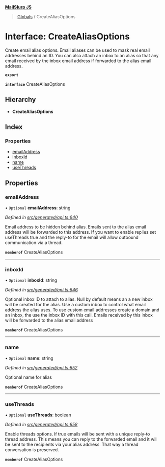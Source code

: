 **[MailSlurp JS](../README.md)**

> [Globals](../README.md) / CreateAliasOptions

# Interface: CreateAliasOptions

Create email alias options. Email aliases can be used to mask real email addresses behind an ID. You can also attach an inbox to an alias so that any email received by the inbox email address if forwarded to the alias email address.

**`export`** 

**`interface`** CreateAliasOptions

## Hierarchy

* **CreateAliasOptions**

## Index

### Properties

* [emailAddress](createaliasoptions.md#emailaddress)
* [inboxId](createaliasoptions.md#inboxid)
* [name](createaliasoptions.md#name)
* [useThreads](createaliasoptions.md#usethreads)

## Properties

### emailAddress

• `Optional` **emailAddress**: string

*Defined in [src/generated/api.ts:640](https://github.com/mailslurp/mailslurp-client/blob/730b817/src/generated/api.ts#L640)*

Email address to be hidden behind alias. Emails sent to the alias email address will be forwarded to this address. If you want to enable replies set useThreads true and the reply-to for the email will allow outbound communication via a thread.

**`memberof`** CreateAliasOptions

___

### inboxId

• `Optional` **inboxId**: string

*Defined in [src/generated/api.ts:646](https://github.com/mailslurp/mailslurp-client/blob/730b817/src/generated/api.ts#L646)*

Optional inbox ID to attach to alias. Null by default means an a new inbox will be created for the alias. Use a custom inbox to control what email address the alias uses. To use custom email addresses create a domain and an inbox, the use the inbox ID with this call. Emails received by this inbox will be forwarded to the alias email address

**`memberof`** CreateAliasOptions

___

### name

• `Optional` **name**: string

*Defined in [src/generated/api.ts:652](https://github.com/mailslurp/mailslurp-client/blob/730b817/src/generated/api.ts#L652)*

Optional name for alias

**`memberof`** CreateAliasOptions

___

### useThreads

• `Optional` **useThreads**: boolean

*Defined in [src/generated/api.ts:658](https://github.com/mailslurp/mailslurp-client/blob/730b817/src/generated/api.ts#L658)*

Enable threads options. If true emails will be sent with a unique reply-to thread address. This means you can reply to the forwarded email and it will be sent to the recipients via your alias address. That way a thread conversation is preserved.

**`memberof`** CreateAliasOptions
